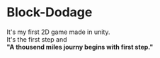 # Block-Dodage
It's my first 2D game made in unity.</br>
It's the first step and <strong></br>"A thousend miles journy begins with first step."</strong>


